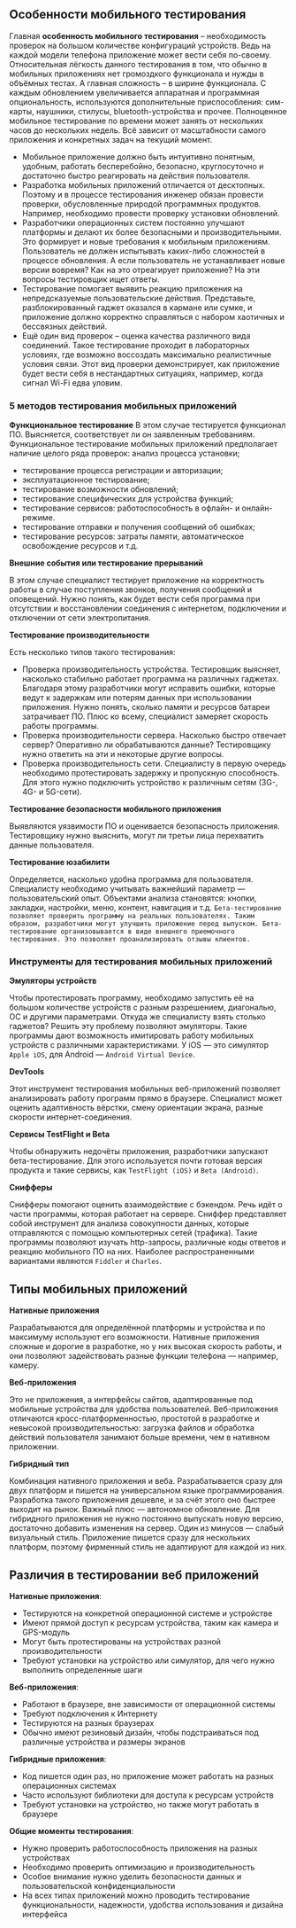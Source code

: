 ## Особенности мобильного тестирования
Главная **особенность мобильного тестирования** – необходимость проверок на большом количестве конфигураций устройств. Ведь на каждой модели телефона приложение может вести себя по-своему.
Относительная лёгкость данного тестирования в том, что обычно в мобильных приложениях нет громоздкого функционала и нужды в объёмных тестах. А главная сложность – в ширине функционала. С каждым обновлением увеличивается аппаратная и программная опциональность, используются дополнительные приспособления: сим-карты, наушники, стилусы, bluetooth-устройства и прочее. 
Полноценное мобильное тестирование по времени может занять от нескольких часов до нескольких недель. Всё зависит от масштабности самого приложения и конкретных задач на текущий момент. 
- Мобильное приложение должно быть интуитивно понятным, удобным, работать бесперебойно, безопасно, круглосуточно и достаточно быстро реагировать на действия пользователя.
- Разработка мобильных приложений отличается от десктопных. Поэтому и в процессе тестирования инженер обязан провести проверки, обусловленные природой программных продуктов. Например, необходимо провести проверку установки обновлений.
- Разработчики операционных систем постоянно улучшают платформы и делают их более безопасными и производительными. Это формирует и новые требования к мобильным приложениям. Пользователь не должен испытывать каких-либо сложностей в процессе обновления. А если пользователь не устанавливает новые версии вовремя? Как на это отреагирует приложение? На эти вопросы тестировщик ищет ответы.
- Тестирование помогает выявить реакцию приложения на непредсказуемые пользовательские действия. Представьте, разблокированный гаджет оказался в кармане или сумке, и приложение должно корректно справляться с набором хаотичных и бессвязных действий.
- Ещё один вид проверок – оценка качества различного вида соединений. Такое тестирование проходит в лабораторных условиях, где возможно воссоздать максимально реалистичные условия связи. Этот вид проверки демонстрирует, как приложение будет вести себя в нестандартных ситуациях, например, когда сигнал Wi-Fi едва уловим.

### 5 методов тестирования мобильных приложений

**Функциональное тестирование**
В этом случае тестируется функционал ПО. Выясняется, соответствует ли он заявленным требованиям. Функциональное тестирование мобильных приложений предполагает наличие целого ряда проверок:
анализ процесса установки;
- тестирование процесса регистрации и авторизации;
- эксплуатационное тестирование;
- тестирование возможности обновлений;
- тестирование специфических для устройства функций;
- тестирование сервисов: работоспособность в офлайн- и онлайн-режиме.
- тестирование отправки и получения сообщений об ошибках;
- тестирование ресурсов: затраты памяти, автоматическое освобождение ресурсов и т.д.

**Внешние события или тестирование прерываний**

В этом случае специалист тестирует приложение на корректность работы в случае поступления звонков, получения сообщений и оповещений. Нужно понять, как будет вести себя программа при отсутствии и восстановлении соединения с интернетом, подключении и отключении от сети электропитания.

**Тестирование производительности**

Есть несколько типов такого тестирования:
- Проверка производительность устройства. Тестировщик выясняет, насколько стабильно работает программа на различных гаджетах. Благодаря этому разработчики могут исправить ошибки, которые ведут к задержкам или потерям данных при использовании приложения. Нужно понять, сколько памяти и ресурсов батареи затрачивает ПО. Плюс ко всему, специалист замеряет скорость работы программы.
- Проверка производительности сервера. Насколько быстро отвечает сервер? Оперативно ли обрабатываются данные? Тестировщику нужно ответить на эти и некоторые другие вопросы.
- Проверка производительность сети. Специалисту в первую очередь необходимо протестировать задержку и пропускную способность. Для этого нужно подключить устройство к различным сетям (3G-, 4G- и 5G-сети).

**Тестирование безопасности мобильного приложения**

Выявляются уязвимости ПО и оценивается безопасность приложения. Тестировщику нужно выяснить, могут ли третьи лица перехватить данные пользователя.

**Тестирование юзабилити**

Определяется, насколько удобна программа для пользователя. Специалисту необходимо учитывать важнейший параметр — пользовательский опыт. Объектами анализа становятся: кнопки, закладки, настройки, меню, контент, навигация и т.д.
```Бета-тестирование позволяет проверить программу на реальных пользователях. Таким образом, разработчики могут улучшить приложение перед выпуском. Бета-тестирование организовывается в виде внешнего приемочного тестирования. Это позволяет проанализировать отзывы клиентов.```

### Инструменты для тестирования мобильных приложений
**Эмуляторы устройств**

Чтобы протестировать программу, необходимо запустить её на большом количестве устройств с разным разрешением, диагональю, ОС и другими параметрами. Откуда же специалисту взять столько гаджетов? Решить эту проблему позволяют эмуляторы. Такие программы дают возможность имитировать работу мобильных устройств с различными характеристиками. У iOS — это симулятор `Apple iOS`, для Android — `Android Virtual Device`.

**DevTools**

Этот инструмент тестирования мобильных веб-приложений позволяет анализировать работу программ прямо в браузере. Специалист может оценить адаптивность вёрстки, смену ориентации экрана, разные скорости интернет-соединения.

**Сервисы TestFlight и Beta**

Чтобы обнаружить недочёты приложения, разработчики запускают бета-тестирование. Для этого используется почти готовая версия продукта и такие сервисы, как `TestFlight (iOS)` и `Beta (Android)`.

**Снифферы**

Снифферы помогают оценить взаимодействие с бэкендом. Речь идёт о части программы, которая работает на сервере. Сниффер представляет собой инструмент для анализа совокупности данных, которые отправляются с помощью компьютерных сетей (трафика). Такие программы позволяют изучать http-запросы, различные коды ответов и реакцию мобильного ПО на них. Наиболее распространенными вариантами являются `Fiddler` и `Charles`.

## Типы мобильных приложений
**Нативные приложения**

Разрабатываются для определённой платформы и устройства и по максимуму используют его возможности.
Нативные приложения сложные и дорогие в разработке, но у них высокая скорость работы, и они позволяют задействовать разные функции телефона — например, камеру.

**Веб-приложения**

Это не приложения, а интерфейсы сайтов, адаптированные под мобильные устройства для удобства пользователей.
Веб-приложения отличаются кросс-платформенностью, простотой в разработке и невысокой производительностью: загрузка файлов и обработка действий пользователя занимают больше времени, чем в нативном приложении.

**Гибридный тип**


Комбинация нативного приложения и веба. Разрабатывается сразу для двух платформ и пишется на универсальном языке программирования. Разработка такого приложения дешевле, и за счёт этого оно быстрее выходит на рынок.
Важный плюс — автономное обновление. Для гибридного приложения не нужно постоянно выпускать новую версию, достаточно добавить изменения на сервер.
Один из минусов — слабый визуальный стиль. Приложение пишется сразу для нескольких платформ, поэтому фирменный стиль не адаптируют для каждой из них.

## Различия в тестировании веб приложений
**Нативные приложения**:
- Тестируются на конкретной операционной системе и устройстве
- Имеют прямой доступ к ресурсам устройства, таким как камера и GPS-модуль
- Могут быть протестированы на устройствах разной производительности
- Требуют установки на устройство или симулятор, для чего нужно выполнить определенные шаги
  
**Веб-приложения**:
- Работают в браузере, вне зависимости от операционной системы
- Требуют подключения к Интернету
- Тестируются на разных браузерах
- Обычно имеют резиновый дизайн, чтобы подстраиваться под различные устройства и размеры экранов

**Гибридные приложения**:
- Код пишется один раз, но приложение может работать на разных операционных системах
- Часто используют библиотеки для доступа к ресурсам устройств
- Требуют установки на устройство, но также могут работать в браузере

**Общие моменты тестирования**:
- Нужно проверить работоспособность приложения на разных устройствах
- Необходимо проверить оптимизацию и производительность
- Особое внимание нужно уделить безопасности данных и пользовательской конфиденциальности
- На всех типах приложений можно проводить тестирование функциональности, надежности, удобства использования и дизайна интерфейса
